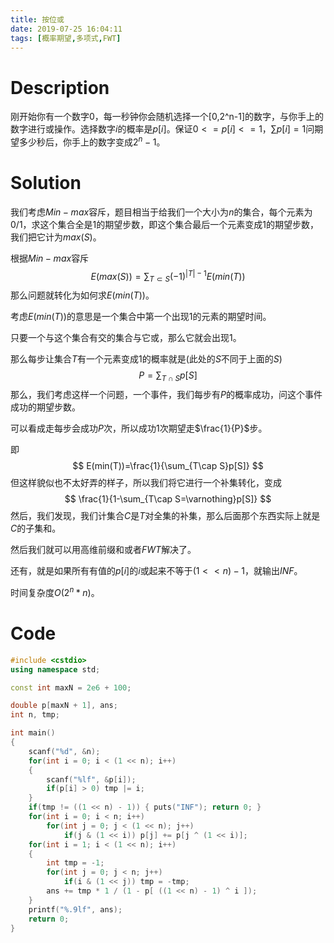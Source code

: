 ```yaml
---
title: 按位或
date: 2019-07-25 16:04:11
tags: [概率期望,多项式,FWT]
---
```


# Description

刚开始你有一个数字0，每一秒钟你会随机选择一个[0,2^n-1]的数字，与你手上的数字进行或操作。选择数字$i$的概率是$p[i]$。保证$0<=p[i]<=1$，$\sum p[i]=1$问期望多少秒后，你手上的数字变成$2^n-1$。

<!--more-->

# Solution

我们考虑$Min-max$容斥，题目相当于给我们一个大小为$n$的集合，每个元素为0/1，求这个集合全是1的期望步数，即这个集合最后一个元素变成1的期望步数，我们把它计为$max(S)$。

根据$Min-max$容斥
$$
E(max(S))=\sum_{T\subset S}(-1)^{|T|-1}E(min(T))
$$
那么问题就转化为如何求$E(min(T))$。

考虑$E(min(T))$的意思是一个集合中第一个出现1的元素的期望时间。

只要一个与这个集合有交的集合与它或，那么它就会出现1。

那么每步让集合$T$有一个元素变成1的概率就是(此处的$S$不同于上面的$S$)
$$
P=\sum_{T\cap S}p[S]
$$
那么，我们考虑这样一个问题，一个事件，我们每步有$P$的概率成功，问这个事件成功的期望步数。

可以看成走每步会成功$P$次，所以成功1次期望走$\frac{1}{P}$步。

即
$$
E(min(T))=\frac{1}{\sum_{T\cap S}p[S]}
$$
但这样貌似也不太好弄的样子，所以我们将它进行一个补集转化，变成
$$
\frac{1}{1-\sum_{T\cap S=\varnothing}p[S]}
$$
然后，我们发现，我们计集合$C$是$T$对全集的补集，那么后面那个东西实际上就是$C$的子集和。

然后我们就可以用高维前缀和或者$FWT$解决了。

还有，就是如果所有有值的$p[i]$的$i$或起来不等于$(1 << n) - 1$，就输出$INF$。

时间复杂度$O(2^n*n)$。

# Code

```c++
#include <cstdio>
using namespace std;

const int maxN = 2e6 + 100;

double p[maxN + 1], ans;
int n, tmp;

int main()
{
	scanf("%d", &n);
	for(int i = 0; i < (1 << n); i++) 
	{
		scanf("%lf", &p[i]);
		if(p[i] > 0) tmp |= i;
	}
	if(tmp != ((1 << n) - 1)) { puts("INF"); return 0; }
	for(int i = 0; i < n; i++)
		for(int j = 0; j < (1 << n); j++)
			if(j & (1 << i)) p[j] += p[j ^ (1 << i)];
	for(int i = 1; i < (1 << n); i++)
	{
		int tmp = -1;
		for(int j = 0; j < n; j++)
			if(i & (1 << j)) tmp = -tmp;
		ans += tmp * 1 / (1 - p[ ((1 << n) - 1) ^ i ]);
	}
	printf("%.9lf", ans);
	return 0;
} 
```

